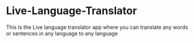# Live-Language-Translator
This Is the Live language translator app where you can translate any words or sentences in any language to any language
